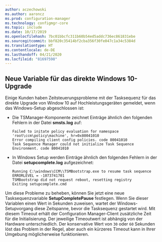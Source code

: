 ```yaml
---
author: aczechowski
ms.author: aaroncz
ms.prod: configuration-manager
ms.technology: configmgr-core
ms.topic: include
ms.date: 10/17/2019
ms.openlocfilehash: 7bc01bbcfc311b60b54ed5addc736ec861831ebe
ms.sourcegitcommit: bbf820c35414bf2cba356f30fe047c1a34c5384d
ms.translationtype: HT
ms.contentlocale: de-DE
ms.lasthandoff: 04/21/2020
ms.locfileid: "81697598"
---
```

## <a name="new-variable-for-windows-10-in-place-upgrade"></a><a name="bkmk_osdvar"></a> Neue Variable für das direkte Windows 10-Upgrade

<!--4680263-->

Einige Kunden haben Zeitsteuerungsprobleme mit der Tasksequenz für das direkte Upgrade von Window 10 auf Hochleistungsgeräten gemeldet, wenn das Windows-Setup abgeschlossen ist:

- Die TSManager-Komponente zeichnet Einträge ähnlich den folgenden Fehlern in der Datei **smsts.log** auf:

    ``` log
    Failed to initate policy evaluation for namespace 'root\ccm\policy\machine', hr=0x80041010
    Error compiling client config policies. code 80041010
    Task Sequence Manager could not initialize Task Sequence Environment. code 80041010
    ```

- In Windows Setup werden Einträge ähnlich den folgenden Fehlern in der Datei **setupcomplete.log** aufgezeichnet:

    ``` log
    Running C:\windows\CCM\\TSMBootstrap.exe to resume task sequence
    ERRORLEVEL = -1073741701
    TSMBootstrap did not request reboot, resetting registry
    Exiting setupcomplete.cmd
    ```

Um diese Probleme zu beheben, können Sie jetzt eine neue Tasksequenzvariable **SetupCompletePause** festlegen. Wenn Sie dieser Variablen einen Wert in Sekunden zuweisen, wartet der Windows-Setupvorgang diese Zeitspanne, bevor die Tasksequenz gestartet wird. Mit diesem Timeout erhält der Configuration Manager-Client zusätzliche Zeit für die Initialisierung. Der jeweilige Timeoutwert ist abhängig von der Hardware unterschiedlich. Der konservative Wert von `30` oder `60` Sekunden löst das Problem in der Regel, aber auch ein kürzeres Timeout kann in Ihrer Umgebung möglicherweise funktionieren.

